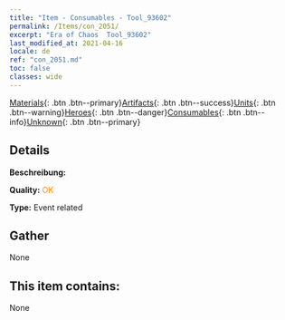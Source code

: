 ```yaml
---
title: "Item - Consumables - Tool_93602"
permalink: /Items/con_2051/
excerpt: "Era of Chaos  Tool_93602"
last_modified_at: 2021-04-16
locale: de
ref: "con_2051.md"
toc: false
classes: wide
---
```

 [Materials](/de/Items/){: .btn .btn--primary}[Artifacts](/de/Items/Artifacts/){: .btn .btn--success}[Units](/de/Items/Units/){: .btn .btn--warning}[Heroes](/de/Items/Heroes/){: .btn .btn--danger}[Consumables](/de/Items/Consumables/){: .btn .btn--info}[Unknown](/de/Items/Unknown/){: .btn .btn--primary}

## Details
 **Beschreibung:** 

 **Quality:** <span style="color: #FF8C00">OK</span>

 **Type:** Event related

## Gather

  None

## This item contains:

  None

